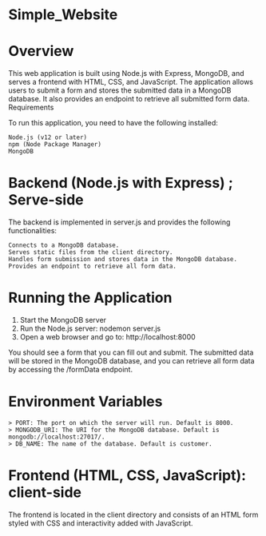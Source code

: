 # Simple_Website

# Overview

This web application is built using Node.js with Express, MongoDB, and serves a frontend with HTML, CSS, and JavaScript. The application allows users to submit a form and stores the submitted data in a MongoDB database. It also provides an endpoint to retrieve all submitted form data.
Requirements

To run this application, you need to have the following installed:

    Node.js (v12 or later)
    npm (Node Package Manager)
    MongoDB

# Backend (Node.js with Express) ; Serve-side

The backend is implemented in server.js and provides the following functionalities:

    Connects to a MongoDB database.
    Serves static files from the client directory.
    Handles form submission and stores data in the MongoDB database.
    Provides an endpoint to retrieve all form data.    

  # Running the Application
  1. Start the MongoDB server
  2. Run the Node.js server:  nodemon server.js
  3. Open a web browser and go to: http://localhost:8000

 You should see a form that you can fill out and submit. The submitted data will be stored in the MongoDB database, and you can retrieve all form data by accessing the /formData endpoint.
 
 # Environment Variables

    > PORT: The port on which the server will run. Default is 8000.
    > MONGODB_URI: The URI for the MongoDB database. Default is mongodb://localhost:27017/.
    > DB_NAME: The name of the database. Default is customer.

# Frontend (HTML, CSS, JavaScript): client-side
  The frontend is located in the client directory and consists of an HTML form styled with CSS and interactivity added with JavaScript.
